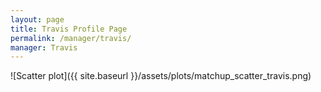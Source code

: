 ```yaml
---
layout: page
title: Travis Profile Page
permalink: /manager/travis/
manager: Travis
---
```


<link rel="stylesheet" href="{{ '/assets/css/awards.css' | relative_url }}">

<script id="awards-data" type="application/json">
  {{ site.data.awards | jsonify }}
</script>

<script id="accolades-data" type="application/json">
  {{ site.data.accolades | jsonify }}
</script>

<script id="counts-data" type="application/json">
  {{ site.data.team-counts | jsonify }}
</script>

<div id="banner-wall" data-manager="{{ page.manager }}"></div>

<script src="{{ '/assets/js/manager-awards.js' | relative_url }}"></script>

<div id="accolades-wall"></div>

<canvas id="favoriteTeams"></canvas>
<script src="https://cdn.jsdelivr.net/npm/chart.js"></script>
<script src="{{ '/assets/js/team-counts.js' | relative_url }}"></script>


![Scatter plot]({{ site.baseurl }}/assets/plots/matchup_scatter_travis.png)